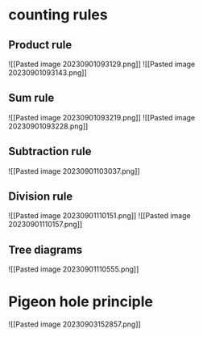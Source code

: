 # counting rules
## Product rule
![[Pasted image 20230901093129.png]]
![[Pasted image 20230901093143.png]]

## Sum rule
![[Pasted image 20230901093219.png]]
![[Pasted image 20230901093228.png]]

## Subtraction rule
![[Pasted image 20230901103037.png]]

## Division rule
![[Pasted image 20230901110151.png]]
![[Pasted image 20230901110157.png]]

## Tree diagrams
![[Pasted image 20230901110555.png]]


# Pigeon hole principle
![[Pasted image 20230903152857.png]]
